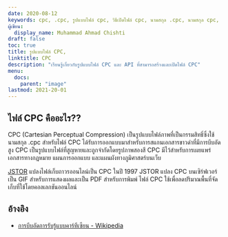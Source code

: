 ```yaml
---
date: 2020-08-12
keywords: cpc, .cpc, รูปแบบไฟล์ cpc, วิธีเปิดไฟล์ cpc, นามสกุล .cpc, นามสกุล cpc,
ผู้เขียน:
  display_name: Muhammad Ahmad Chishti
draft: false
toc: true
title: รูปแบบไฟล์ CPC,
linktitle: CPC
description: "เรียนรู้เกี่ยวกับรูปแบบไฟล์ CPC และ API ที่สามารถสร้างและเปิดไฟล์ CPC"
menu:
  docs:
    parent: "image"
lastmod: 2021-20-01
---
```


## ไฟล์ CPC คืออะไร??

CPC (Cartesian Perceptual Compression) เป็นรูปแบบไฟล์ภาพที่เป็นกรรมสิทธิ์ซึ่งใช้นามสกุล .cpc สำหรับไฟล์ CPC ได้รับการออกแบบมาสำหรับการสแกนเอกสารขาวดำที่มีการบีบอัดสูง CPC เป็นรูปแบบไฟล์ที่สูญหายและถูกจำกัดโดยรูปภาพสองสี CPC มีไว้สำหรับการเผยแพร่เอกสารทางกฎหมาย แผนการออกแบบ และแผนผังทางภูมิศาสตร์บนเว็บ

[JSTOR](https://www.jstor.org/) แปลงไฟล์เก็บถาวรออนไลน์เป็น CPC ในปี 1997 JSTOR แปลง CPC บนเซิร์ฟเวอร์เป็น GIF สำหรับการแสดงผลและเป็น PDF สำหรับการพิมพ์ ไฟล์ CPC ใช้เพื่อลดปริมาณพื้นที่จัดเก็บที่ใช้โดยคอลเลกชันออนไลน์

## อ้างอิง

- [การบีบอัดการรับรู้แบบคาร์ทีเซียน - Wikipedia](https://en.wikipedia.org/wiki/Cartesian_Perceptual_Compression)

